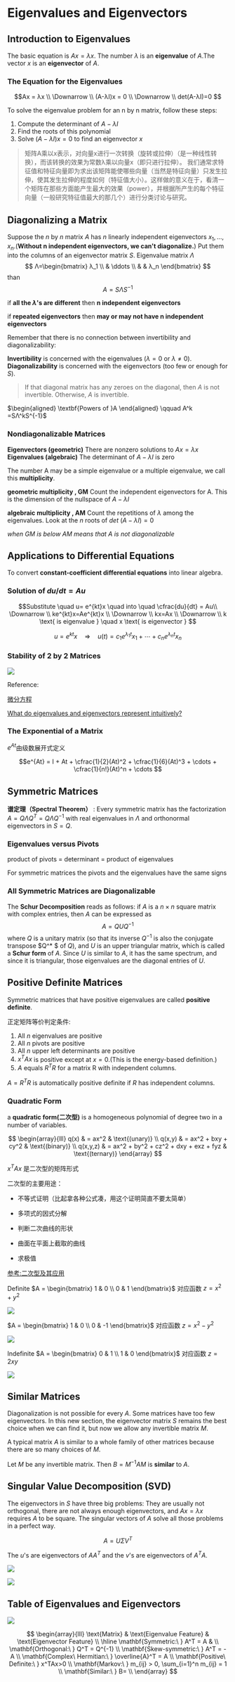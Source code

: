 # Eigenvalues and Eigenvectors

## Introduction to Eigenvalues

The basic equation is $Ax = λx$. The number $λ$ is an **eigenvalue** of $A$.The vector $x$ is an **eigenvector** of $A$.

### The Equation for the Eigenvalues

$$Ax = λx \\
\Downarrow \\
(A-λI)x = 0 \\
\Downarrow \\
det(A-λI)=0
$$

To solve the eigenvalue problem for an n by n matrix, follow these steps:

1. Compute the determinant of $A-λI$
2. Find the roots of this polynomial
3. Solve $(A-λI)x=0$ to find an eigenvector $x$

> 矩阵A乘以x表示，对向量x进行一次转换（旋转或拉伸）（是一种线性转换），而该转换的效果为常数λ乘以向量x（即只进行拉伸）。
我们通常求特征值和特征向量即为求出该矩阵能使哪些向量（当然是特征向量）只发生拉伸，使其发生拉伸的程度如何（特征值大小）。这样做的意义在于，看清一个矩阵在那些方面能产生最大的效果（power），并根据所产生的每个特征向量（一般研究特征值最大的那几个）进行分类讨论与研究。

## Diagonalizing a Matrix

Suppose the $n$ by $n$ matrix $A$ has $n$ linearly independent eigenvectors $x_1,\ldots,x_n$.(**Without n independent eigenvectors, we can't diagonalize.**) Put them into the columns of an eigenvector matrix $S$. Eigenvalue matrix $Λ$
$$
Λ=\begin{bmatrix} λ_1 \\   & \ddots \\ & & λ_n \end{bmatrix}
$$
than
$$A=SΛS^{-1}$$

if **all the $λ$'s are different** then **n independent eigenvectors**

if **repeated eigenvectors** then **may or may not have n independent eigenvectors**

Remember that there is no connection between invertibility and diagonalizability:

**Invertibility** is concerned with the eigenvalues ($λ = 0$ or $λ \neq 0$).
**Diagonalizability** is concerned with the eigenvectors (too few or enough for $S$).

>If that diagonal matrix has any zeroes on the diagonal, then $A$ is not invertible. Otherwise, $A$ is invertible.

 $\begin{aligned} \textbf{Powers of }A \end{aligned} \qquad A^k =SΛ^kS^{-1}$

### Nondiagonalizable Matrices

**Eigenvectors (geometric)** There are nonzero solutions to $Ax = λx$
**Eigenvalues (algebraic)** The determinant of $A - λI$ is zero

The number A may be a simple eigenvalue or a multiple eigenvalue, we call this  **multiplicity**.

**geometric multiplicity , GM** Count the independent eigenvectors for A. This is the dimension of the nullspace of $A - λI$

**algebraic multiplicity , AM** Count the repetitions of $λ$ among the eigenvalues. Look at the $n$ roots of $det\ (A - λI) = 0$

*when GM is below AM means that A is not diagonalizable*

## Applications to Differential Equations

To convert **constant-coefficient differential equations** into linear algebra.

### Solution of $du/dt = Au$

$$Substitute \quad u= e^{kt}x \quad into \quad \cfrac{du}{dt} = Au\\
\Downarrow \\
ke^{kt}x=Ae^{kt}x \\
\Downarrow \\
kx=Ax \\
\Downarrow \\
k \text{ is eigenvalue } \quad x \text{ is eigenvector }
$$

$$
u= e^{kt}x \quad ⇒ \quad u(t) = c_1e^{λ_1t}x_1 + \cdots + c_ne^{λ_nt}x_n
$$

### Stability of 2 by 2 Matrices

![](assets/6-EigenvaluesandEigenvectors-8d3d1.png)

Reference:

[微分方程](http://wenku.baidu.com/view/ef58aa75f242336c1eb95e72.html)

[What do eigenvalues and eigenvectors represent intuitively?](https://www.quora.com/What-do-eigenvalues-and-eigenvectors-represent-intuitively)

### The Exponential of a Matrix

$e^{At}$由级数展开式定义

$$e^{At} = I + At + \cfrac{1}{2}(At)^2 + \cfrac{1}{6}(At)^3 + \cdots + \cfrac{1}{n!}(At)^n + \cdots $$

## Symmetric Matrices

**谱定理（Spectral Theorem）** : Every symmetric matrix has the factorization $A=QΛQ^T=QΛQ^{-1}$ with real eigenvalues in $Λ$ and orthonormal eigenvectors in $S=Q$.

### Eigenvalues versus Pivots

product of pivots = determinant = product of eigenvalues

For symmetric matrices the pivots and the eigenvalues have the same signs

### All Symmetric Matrices are Diagonalizable

The **Schur Decomposition** reads as follows: if $A$ is a $n × n$ square matrix with complex entries, then $A$ can be expressed as
$$A=QUQ^{-1}$$
where $Q$ is a unitary matrix (so that its inverse $Q^{−1}$ is also the conjugate transpose $Q^* $ of $Q$), and $U$ is an upper triangular matrix, which is called a **Schur form** of $A$. Since $U$ is similar to $A$, it has the same spectrum, and since it is triangular, those eigenvalues are the diagonal entries of $U$.

## Positive Definite Matrices

Symmetric matrices that have positive eigenvalues are called **positive definite**.

正定矩阵等价判定条件:

1. All $n$ eigenvalues are positive
2. All $n$ pivots are positive
3. All $n$ upper left determinants are positive
4. $x^TAx$ is positive except at $x=0$.(This is the energy-based definition.)
5. $A$ equals $R^TR$ for a matrix R with independent columns.

$A = R^TR$ is automatically positive definite if $R$ has independent columns.

### Quadratic Form

a **quadratic form(二次型)** is a homogeneous polynomial of degree two in a number of variables.

$$
\begin{array}{lll}
q(x) & = ax^2 & \text{(unary)} \\
q(x,y) & = ax^2 + bxy + cy^2 & \text{(binary)} \\
q(x,y,z) & = ax^2 + by^2 + cz^2 + dxy + exz + fyz & \text{(ternary)}
\end{array}
$$

$x^TAx$ 是二次型的矩阵形式

二次型的主要用途：

- 不等式证明（比起拿各种公式凑，用这个证明简直不要太简单）

- 多项式的因式分解

- 判断二次曲线的形状

- 曲面在平面上截取的曲线

- 求极值

[参考:二次型及其应用](https://wenku.baidu.com/view/50a41aba6294dd88d0d26bcd.html)

Definite $A = \begin{bmatrix} 1 & 0 \\ 0 & 1 \end{bmatrix}$ 对应函数 $z=x^2+y^2$

![](assets/6-EigenvaluesandEigenvectors-834a2.png)

$A = \begin{bmatrix} 1 & 0 \\ 0 & -1 \end{bmatrix}$ 对应函数 $z=x^2-y^2$

![](assets/6-EigenvaluesandEigenvectors-dabd7.png)

Indefinite $A = \begin{bmatrix} 0 & 1 \\ 1 & 0 \end{bmatrix}$ 对应函数 $z=2xy$

![](assets/6-EigenvaluesandEigenvectors-651fd.png)

## Similar Matrices

Diagonalization is not possible for every $A$. Some matrices have too few eigenvectors. In this new section, the eigenvector matrix $S$ remains the best choice when we can find it, but now we allow any invertible matrix $M$.

A typical matrix $A$ is similar to a whole family of other matrices because there are so many choices of $M$.

Let $M$ be any invertible matrix. Then $B = M^{-1}AM$ is **similar** to $A$.

## Singular Value Decomposition (SVD)

The eigenvectors in $S$ have three big problems: They are usually not orthogonal, there are not always enough eigenvectors, and $Ax = λx$ requires $A$ to be square. The singular vectors of $A$ solve all those problems in a perfect way.

$$A = UΣV^T$$

The $u$'s are eigenvectors of $AA^T$ and the $v$'s are eigenvectors of $A^TA$.

![](assets/6-EigenvaluesandEigenvectors-d3419.png)

![](assets/6-EigenvaluesandEigenvectors-c7d74.png)

## Table of Eigenvalues and Eigenvectors

![](assets/6-EigenvaluesandEigenvectors-6e76e.png)

$$
\begin{array}{lll}
\text{Matrix} & \text{Eigenvalue Feature} & \text{Eigenvector Feature} \\
\hline
\mathbf{Symmetric:\ } A^T = A & \\
\mathbf{Orthogonal:\ } Q^T = Q^{-1} \\
\mathbf{Skew-symmetric:\ } A^T = -A \\
\mathbf{Complex\ Hermitian:\ } \overline{A}^T = A \\
\mathbf{Positive\ Definite:\ } x^TAx>0 \\
\mathbf{Markov:\ } m_{ij} > 0, \sum_{i=1}^n m_{ij} = 1 \\
\mathbf{Similar:\ } B= \\
\end{array}
$$
